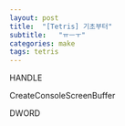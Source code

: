 ```yaml
---
layout: post
title:  "[Tetris] 기초부터"
subtitle:   "ㅠㅡㅜ"
categories: make
tags: tetris
---
```


HANDLE

CreateConsoleScreenBuffer

DWORD